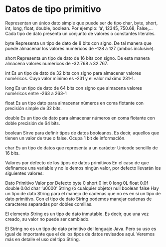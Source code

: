# Datos de tipo primitivo 

Representan un único dato simple que puede ser de tipo char, byte, short, int, long, float, double, boolean. 
Por ejemplo: ‘a’, 12345, 750.68, False,... Cada tipo de dato presenta un conjunto de valores o constantes literales.

byte
Representa un tipo de dato de 8 bits con signo. De tal manera que puede almacenar los valores numéricos de -128 a 127 (ambos inclusive).

short
Representa un tipo de dato de 16 bits con signo. De esta manera almacena valores numéricos de -32.768 a 32.767.

int
Es un tipo de dato de 32 bits con signo para almacenar valores numéricos. Cuyo valor mínimo es -231 y el valor máximo 231-1.

long
Es un tipo de dato de 64 bits con signo que almacena valores numéricos entre -263 a 263-1

float
Es un tipo dato para almacenar números en coma flotante con precisión simple de 32 bits.

double
Es un tipo de dato para almacenar números en coma flotante con doble precisión de 64 bits.

boolean
Sirve para definir tipos de datos booleanos. Es decir, aquellos que tienen un valor de true o false. Ocupa 1 bit de información.

char
Es un tipo de datos que representa a un carácter Unicode sencillo de 16 bits.

Valores por defecto de los tipos de datos primitivos
En el caso de que definamos una variable y no le demos ningún valor, por defecto llevarán los siguientes valores:

Dato Primitivo	Valor por Defecto
byte	0
short	0
int	0
long	0L
float	0.0f
double	0.0d
char	‘u0000’
String (o cualquier objeto)	null
boolean	false
Hay un tipo de dato String para el manejo de cadenas que no es en sí un tipo de dato primitivo. Con el tipo de dato String podemos manejar cadenas de caracteres separadas por dobles comillas.

El elemento String es un tipo de dato inmutable. Es decir, que una vez creado, su valor no puede ser cambiado.

El String no es un tipo de dato primitivo del lenguaje Java. Pero su uso es igual de importante que el de los tipos de datos revisados aquí. Veremos más en detalle el uso del tipo String.
